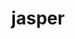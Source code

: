 ---
title: "jasper"
layout: cache
categories: [package, develop-2024-10-13]
meta: {"versions": ["2.0.32", "4.2.4"], "compilers": ["gcc@=11.4.0", "gcc@=12.3.0", "gcc@=7.3.1", "gcc@=9.4.0", "oneapi@=2024.2.1"], "oss": ["amzn2", "ubuntu20.04", "ubuntu22.04"], "platforms": ["linux"], "targets": ["aarch64", "neoverse_n1", "neoverse_v1", "ppc64le", "x86_64_v3"], "stacks": ["aws-isc", "aws-isc-aarch64", "aws-pcluster-neoverse_v1", "e4s", "e4s-neoverse_v1", "e4s-oneapi", "e4s-power", "root"], "num_specs": 12, "num_specs_by_stack": {"root": 12, "aws-isc-aarch64": 2, "aws-pcluster-neoverse_v1": 2, "aws-isc": 1, "e4s-power": 2, "e4s-neoverse_v1": 2, "e4s": 2, "e4s-oneapi": 1}}
spec_details: [{"hash": "m7ifalebap7tb6bjjtbmkbb4rms5ed3s", "compiler": "gcc@=7.3.1", "versions": ["4.2.4"], "os": "amzn2", "platform": "linux", "target": "aarch64", "variants": ["build_system=cmake", "build_type=Release", "generator=make", "~ipo", "+jpeg", "~opengl", "+shared"], "stacks": ["root", "aws-isc-aarch64"], "size": "-", "tarball": "https://binaries.spack.io/develop-2024-10-13/build_cache/linux-amzn2-aarch64/gcc-7.3.1/jasper-4.2.4/linux-amzn2-aarch64-gcc-7.3.1-jasper-4.2.4-m7ifalebap7tb6bjjtbmkbb4rms5ed3s.spack"}, {"hash": "5d7zc7qszpu4wbt2rrtrkdmdsczwtcte", "compiler": "gcc@=12.3.0", "versions": ["4.2.4"], "os": "amzn2", "platform": "linux", "target": "neoverse_n1", "variants": ["build_system=cmake", "build_type=Release", "generator=make", "~ipo", "+jpeg", "~opengl", "+shared"], "stacks": ["aws-pcluster-neoverse_v1", "root"], "size": "-", "tarball": "https://binaries.spack.io/develop-2024-10-13/build_cache/linux-amzn2-neoverse_n1/gcc-12.3.0/jasper-4.2.4/linux-amzn2-neoverse_n1-gcc-12.3.0-jasper-4.2.4-5d7zc7qszpu4wbt2rrtrkdmdsczwtcte.spack"}, {"hash": "j6v2entgl6rpta2dwd7n4ducbciyhumg", "compiler": "gcc@=7.3.1", "versions": ["4.2.4"], "os": "amzn2", "platform": "linux", "target": "neoverse_n1", "variants": ["build_system=cmake", "build_type=Release", "generator=make", "~ipo", "+jpeg", "~opengl", "+shared"], "stacks": ["root", "aws-isc-aarch64"], "size": "-", "tarball": "https://binaries.spack.io/develop-2024-10-13/build_cache/linux-amzn2-neoverse_n1/gcc-7.3.1/jasper-4.2.4/linux-amzn2-neoverse_n1-gcc-7.3.1-jasper-4.2.4-j6v2entgl6rpta2dwd7n4ducbciyhumg.spack"}, {"hash": "skarrjdksa6dpy44n44ogax4lo4pure6", "compiler": "gcc@=12.3.0", "versions": ["4.2.4"], "os": "amzn2", "platform": "linux", "target": "neoverse_v1", "variants": ["build_system=cmake", "build_type=Release", "generator=make", "~ipo", "+jpeg", "~opengl", "+shared"], "stacks": ["aws-pcluster-neoverse_v1", "root"], "size": "-", "tarball": "https://binaries.spack.io/develop-2024-10-13/build_cache/linux-amzn2-neoverse_v1/gcc-12.3.0/jasper-4.2.4/linux-amzn2-neoverse_v1-gcc-12.3.0-jasper-4.2.4-skarrjdksa6dpy44n44ogax4lo4pure6.spack"}, {"hash": "toz3ckpo3wbio6tz57xn6cgpqbjhbflz", "compiler": "gcc@=7.3.1", "versions": ["4.2.4"], "os": "amzn2", "platform": "linux", "target": "x86_64_v3", "variants": ["build_system=cmake", "build_type=Release", "generator=make", "~ipo", "+jpeg", "~opengl", "+shared"], "stacks": ["root", "aws-isc"], "size": "-", "tarball": "https://binaries.spack.io/develop-2024-10-13/build_cache/linux-amzn2-x86_64_v3/gcc-7.3.1/jasper-4.2.4/linux-amzn2-x86_64_v3-gcc-7.3.1-jasper-4.2.4-toz3ckpo3wbio6tz57xn6cgpqbjhbflz.spack"}, {"hash": "avvwhafwmnsmkx6j5eifbolnkt5net4s", "compiler": "gcc@=9.4.0", "versions": ["4.2.4"], "os": "ubuntu20.04", "platform": "linux", "target": "ppc64le", "variants": ["build_system=cmake", "build_type=Release", "generator=make", "~ipo", "+jpeg", "~opengl", "+shared"], "stacks": ["root", "e4s-power"], "size": "-", "tarball": "https://binaries.spack.io/develop-2024-10-13/build_cache/linux-ubuntu20.04-ppc64le/gcc-9.4.0/jasper-4.2.4/linux-ubuntu20.04-ppc64le-gcc-9.4.0-jasper-4.2.4-avvwhafwmnsmkx6j5eifbolnkt5net4s.spack"}, {"hash": "lb3pddzz73p5s4qondz3efvihyvbm4zs", "compiler": "gcc@=9.4.0", "versions": ["2.0.32"], "os": "ubuntu20.04", "platform": "linux", "target": "ppc64le", "variants": ["build_system=cmake", "build_type=Release", "generator=make", "~ipo", "+jpeg", "~opengl", "+shared"], "stacks": ["root", "e4s-power"], "size": "-", "tarball": "https://binaries.spack.io/develop-2024-10-13/build_cache/linux-ubuntu20.04-ppc64le/gcc-9.4.0/jasper-2.0.32/linux-ubuntu20.04-ppc64le-gcc-9.4.0-jasper-2.0.32-lb3pddzz73p5s4qondz3efvihyvbm4zs.spack"}, {"hash": "eauzq4qv4wsc5ly5rbqqxfovgx7bzyz2", "compiler": "gcc@=11.4.0", "versions": ["4.2.4"], "os": "ubuntu22.04", "platform": "linux", "target": "neoverse_v1", "variants": ["build_system=cmake", "build_type=Release", "generator=make", "~ipo", "+jpeg", "~opengl", "+shared"], "stacks": ["root", "e4s-neoverse_v1"], "size": "-", "tarball": "https://binaries.spack.io/develop-2024-10-13/build_cache/linux-ubuntu22.04-neoverse_v1/gcc-11.4.0/jasper-4.2.4/linux-ubuntu22.04-neoverse_v1-gcc-11.4.0-jasper-4.2.4-eauzq4qv4wsc5ly5rbqqxfovgx7bzyz2.spack"}, {"hash": "46s4du6nnpbmvgdyuioaveiudygpplnx", "compiler": "gcc@=11.4.0", "versions": ["2.0.32"], "os": "ubuntu22.04", "platform": "linux", "target": "neoverse_v1", "variants": ["build_system=cmake", "build_type=Release", "generator=make", "~ipo", "+jpeg", "~opengl", "+shared"], "stacks": ["root", "e4s-neoverse_v1"], "size": "-", "tarball": "https://binaries.spack.io/develop-2024-10-13/build_cache/linux-ubuntu22.04-neoverse_v1/gcc-11.4.0/jasper-2.0.32/linux-ubuntu22.04-neoverse_v1-gcc-11.4.0-jasper-2.0.32-46s4du6nnpbmvgdyuioaveiudygpplnx.spack"}, {"hash": "pn3rvh6ghoxxfb6aqyojglzgzrz4shsw", "compiler": "gcc@=11.4.0", "versions": ["2.0.32"], "os": "ubuntu22.04", "platform": "linux", "target": "x86_64_v3", "variants": ["build_system=cmake", "build_type=Release", "generator=make", "~ipo", "+jpeg", "~opengl", "+shared"], "stacks": ["root", "e4s"], "size": "-", "tarball": "https://binaries.spack.io/develop-2024-10-13/build_cache/linux-ubuntu22.04-x86_64_v3/gcc-11.4.0/jasper-2.0.32/linux-ubuntu22.04-x86_64_v3-gcc-11.4.0-jasper-2.0.32-pn3rvh6ghoxxfb6aqyojglzgzrz4shsw.spack"}, {"hash": "t37vejzpwuh7xfkmx4rog2f4722jntgi", "compiler": "gcc@=11.4.0", "versions": ["4.2.4"], "os": "ubuntu22.04", "platform": "linux", "target": "x86_64_v3", "variants": ["build_system=cmake", "build_type=Release", "generator=make", "~ipo", "+jpeg", "~opengl", "+shared"], "stacks": ["root", "e4s"], "size": "-", "tarball": "https://binaries.spack.io/develop-2024-10-13/build_cache/linux-ubuntu22.04-x86_64_v3/gcc-11.4.0/jasper-4.2.4/linux-ubuntu22.04-x86_64_v3-gcc-11.4.0-jasper-4.2.4-t37vejzpwuh7xfkmx4rog2f4722jntgi.spack"}, {"hash": "qcz3azd7hmvdwzf2hr5cltjzrpdjvtea", "compiler": "oneapi@=2024.2.1", "versions": ["4.2.4"], "os": "ubuntu22.04", "platform": "linux", "target": "x86_64_v3", "variants": ["build_system=cmake", "build_type=Release", "generator=make", "~ipo", "+jpeg", "~opengl", "+shared"], "stacks": ["root", "e4s-oneapi"], "size": "-", "tarball": "https://binaries.spack.io/develop-2024-10-13/build_cache/linux-ubuntu22.04-x86_64_v3/oneapi-2024.2.1/jasper-4.2.4/linux-ubuntu22.04-x86_64_v3-oneapi-2024.2.1-jasper-4.2.4-qcz3azd7hmvdwzf2hr5cltjzrpdjvtea.spack"}]
---